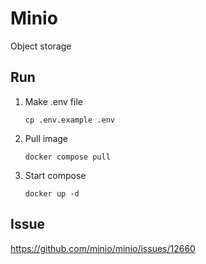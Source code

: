 # Minio
Object storage

## Run
1. Make .env file
    ```
    cp .env.example .env
    ```
1. Pull image
    ```
    docker compose pull
    ```
1. Start compose
    ```
    docker up -d
    ```

## Issue
https://github.com/minio/minio/issues/12660
